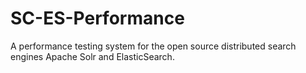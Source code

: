 SC-ES-Performance
=================

A performance testing system for the open source distributed search engines Apache Solr and ElasticSearch.
